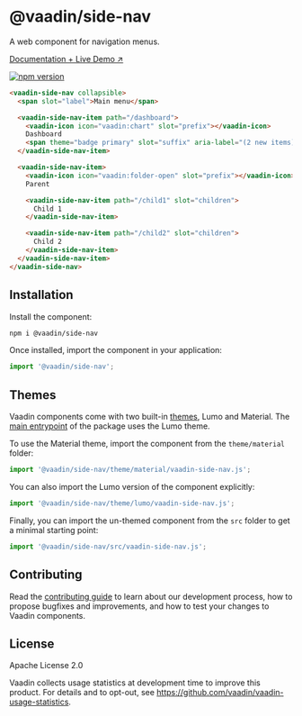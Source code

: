 # @vaadin/side-nav

A web component for navigation menus.

[Documentation + Live Demo ↗](https://vaadin.com/docs/latest/components/side-nav)

[![npm version](https://badgen.net/npm/v/@vaadin/vaadin-side-nav)](https://www.npmjs.com/package/@vaadin/vaadin-side-nav)

```html
<vaadin-side-nav collapsible>
  <span slot="label">Main menu</span>

  <vaadin-side-nav-item path="/dashboard">
    <vaadin-icon icon="vaadin:chart" slot="prefix"></vaadin-icon>
    Dashboard
    <span theme="badge primary" slot="suffix" aria-label="(2 new items)">2</span>
  </vaadin-side-nav-item>

  <vaadin-side-nav-item>
    <vaadin-icon icon="vaadin:folder-open" slot="prefix"></vaadin-icon>
    Parent

    <vaadin-side-nav-item path="/child1" slot="children">
      Child 1
    </vaadin-side-nav-item>

    <vaadin-side-nav-item path="/child2" slot="children">
      Child 2
    </vaadin-side-nav-item>
  </vaadin-side-nav-item>
</vaadin-side-nav>
```

## Installation

Install the component:

```sh
npm i @vaadin/side-nav
```

Once installed, import the component in your application:

```js
import '@vaadin/side-nav';
```

## Themes

Vaadin components come with two built-in [themes](https://vaadin.com/docs/latest/styling), Lumo and Material.
The [main entrypoint](https://github.com/vaadin/web-components/blob/main/packages/side-nav/vaadin-side-nav.js) of the package uses the Lumo theme.

To use the Material theme, import the component from the `theme/material` folder:

```js
import '@vaadin/side-nav/theme/material/vaadin-side-nav.js';
```

You can also import the Lumo version of the component explicitly:

```js
import '@vaadin/side-nav/theme/lumo/vaadin-side-nav.js';
```

Finally, you can import the un-themed component from the `src` folder to get a minimal starting point:

```js
import '@vaadin/side-nav/src/vaadin-side-nav.js';
```

## Contributing

Read the [contributing guide](https://vaadin.com/docs/latest/contributing/overview) to learn about our development process, how to propose bugfixes and improvements, and how to test your changes to Vaadin components.

## License

Apache License 2.0

Vaadin collects usage statistics at development time to improve this product.
For details and to opt-out, see https://github.com/vaadin/vaadin-usage-statistics.
